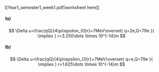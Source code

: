 [[Year1_semester1_week1.pdf|worksheet here]]
##### 1a)
$$
\Delta u=\frac{qQ}{4\pi\epsilon_{0}r}=7MeV\overset{ q=2e,Q=79e }{ \implies } r=3.250\dots \times 10^{-14}m
$$
##### 1b)
$$
\Delta u=\frac{qQ}{4\pi\epsilon_{0}r}=7MeV\overset{ q=e,Q=79e }{ \implies } r=1.625\dots \times 10^{-14}m
$$
